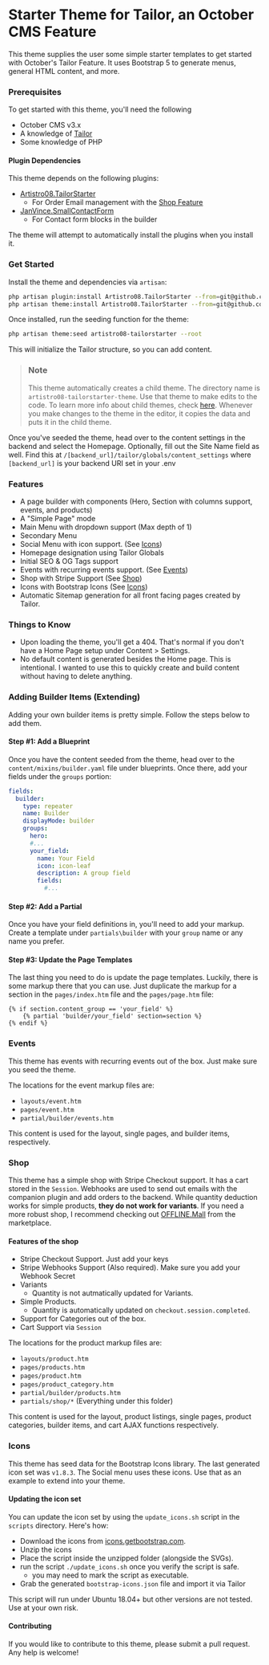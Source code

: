 # Starter Theme for Tailor, an October CMS Feature
This theme supplies the user some simple starter templates to get started with October's Tailor Feature. It uses Bootstrap 5 to generate menus, general HTML content, and more.

### Prerequisites
To get started with this theme, you'll need the following
- October CMS v3.x
- A knowledge of [Tailor](https://docs.octobercms.com/3.x/tailor/introduction.html)
- Some knowledge of PHP

#### Plugin Dependencies
This theme depends on the following plugins:
- [Artistro08.TailorStarter](https://github.com/artistro08/tailor-starter-plugin) 
  - For Order Email management with the [Shop Feature](#shop)
- [JanVince.SmallContactForm](https://github.com/jan-vince/smallcontactform)
  - For Contact form blocks in the builder

The theme will attempt to automatically install the plugins when you install it. 

### Get Started
Install the theme and dependencies via `artisan`:
```bash
php artisan plugin:install Artistro08.TailorStarter --from=git@github.com:artistro08/tailor-starter-plugin.git
php artisan theme:install Artistro08.TailorStarter --from=git@github.com:artistro08/tailor-starter.git
```

Once installed, run the seeding function for the theme:

```bash
php artisan theme:seed artistro08-tailorstarter --root
```

This will initialize the Tailor structure, so you can add content.

> ### Note
> This theme automatically creates a child theme. The directory name is `artistro08-tailorstarter-theme`. Use that theme to make edits to the code.
> To learn more info about child themes, check [here](https://docs.octobercms.com/3.x/cms/themes/child-themes.html).
> Whenever you make changes to the theme in the editor, it copies the data and puts it in the child theme. 

Once you've seeded the theme, head over to the content settings in the backend and select the Homepage. Optionally, fill out the Site Name field as well. Find this at `/[backend_url]/tailor/globals/content_settings` where `[backend_url]` is your backend URI set in your .env

### Features
- A page builder with components (Hero, Section with columns support, events, and products)
- A "Simple Page" mode
- Main Menu with dropdown support (Max depth of 1)
- Secondary Menu 
- Social Menu with icon support. (See [Icons](#icons))
- Homepage designation using Tailor Globals
- Initial SEO & OG Tags support
- Events with recurring events support. (See [Events](#events))
- Shop with Stripe Support (See [Shop](#events))
- Icons with Bootstrap Icons (See [Icons](#icons))
- Automatic Sitemap generation for all front facing pages created by Tailor.

### Things to Know
- Upon loading the theme, you'll get a 404. That's normal if you don't have a Home Page setup under Content > Settings.
- No default content is generated besides the Home page. This is intentional. I wanted to use this to quickly create and build content without having to delete anything. 

### Adding Builder Items (Extending)
Adding your own builder items is pretty simple. Follow the steps below to add them.

#### Step #1: Add a Blueprint
Once you have the content seeded from the theme, head over to the `content/mixins/builder.yaml` file under blueprints. Once there, add your fields under the `groups` portion:

```yaml
fields:
  builder:
    type: repeater
    name: Builder
    displayMode: builder
    groups:
      hero: 
      #...
      your_field:
        name: Your Field
        icon: icon-leaf
        description: A group field
        fields:
          #...
```
#### Step #2: Add a Partial
Once you have your field definitions in, you'll need to add your markup. Create a template under `partials\builder` with your `group` name or any name you prefer. 

#### Step #3: Update the Page Templates
The last thing you need to do is update the page templates. Luckily, there is some markup there that you can use. Just duplicate the markup for a section in the `pages/index.htm` file and the `pages/page.htm` file:
```twig
{% if section.content_group == 'your_field' %}
    {% partial 'builder/your_field' section=section %}
{% endif %}
```

### Events
This theme has events with recurring events out of the box. Just make sure you seed the theme.

The locations for the event markup files are:
- `layouts/event.htm`
- `pages/event.htm`
- `partial/builder/events.htm`

This content is used for the layout, single pages, and builder items, respectively.


### Shop
This theme has a simple shop with Stripe Checkout support. It has a cart stored in the `Session`. Webhooks are used to send out emails with the companion plugin and add orders to the backend. While quantity deduction works for simple products, **they do not work for variants**.
If you need a more robust shop, I recommend checking out [OFFLINE.Mall](https://octobercms.com/plugin/offline-mall) from the marketplace.

#### Features of the shop
- Stripe Checkout Support. Just add your keys
- Stripe Webhooks Support (Also required). Make sure you add your Webhook Secret
- Variants
  - Quantity is not autmatically updated for Variants.
- Simple Products.
  - Quantity is automatically updated on `checkout.session.completed`.
- Support for Categories out of the box. 
- Cart Support via `Session`

The locations for the product markup files are:
- `layouts/product.htm`
- `pages/products.htm`
- `pages/product.htm`
- `pages/product_category.htm`
- `partial/builder/products.htm`
- `partials/shop/*` (Everything under this folder)

This content is used for the layout, product listings, single pages, product categories, builder items, and cart AJAX functions respectively.

### Icons
This theme has seed data for the Bootstrap Icons library. The last generated icon set was `v1.8.3`. The Social menu uses these icons. Use that as an example to extend into your theme.

#### Updating the icon set
You can update the icon set by using the `update_icons.sh` script in the `scripts` directory. Here's how:
- Download the icons from [icons.getbootstrap.com](https://icons.getbootstrap.com).
- Unzip the icons
- Place the script inside the unzipped folder (alongside the SVGs).
- run the script `./update_icons.sh` once you verify the script is safe.
  - you may need to mark the script as executable. 
- Grab the generated `bootstrap-icons.json` file and import it via Tailor

This script will run under Ubuntu 18.04+ but other versions are not tested. Use at your own risk.

#### Contributing
If you would like to contribute to this theme, please submit a pull request. Any help is welcome!

